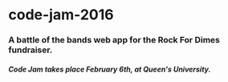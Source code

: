 # code-jam-2016
### A battle of the bands web app for the Rock For Dimes fundraiser. 
##### Code Jam takes place February 6th, at Queen's University.
